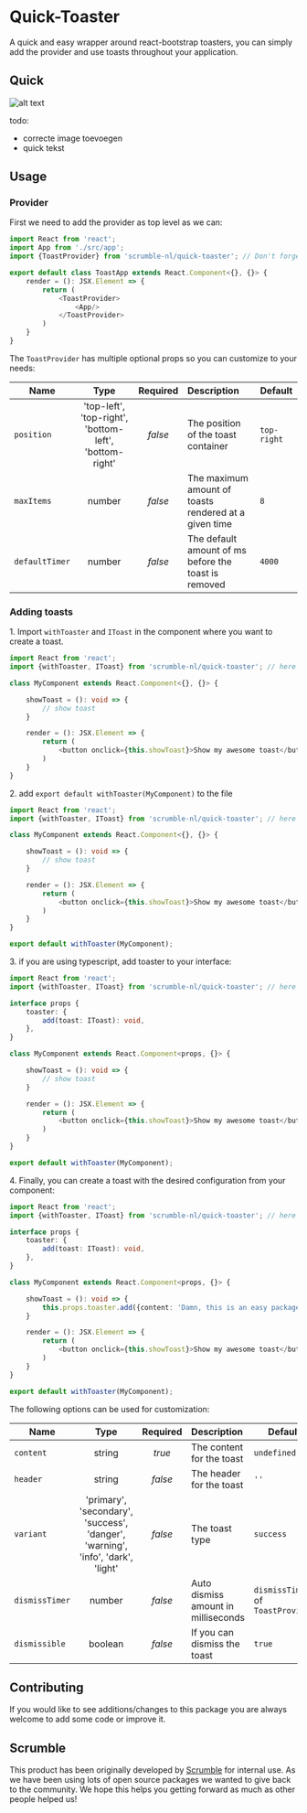 # Quick-Toaster
A quick and easy wrapper around react-bootstrap toasters, you can simply add the provider and use toasts throughout your application. 

## Quick
![alt text](https://scrumble.nl/wp-content/uploads/2020/03/quick-logo-zonder-alle-tekst.png "Quick image")

todo: 
- correcte image toevoegen
- quick tekst

## Usage
### Provider
First we need to add the provider as top level as we can:
```typescript
import React from 'react';
import App from './src/app';
import {ToastProvider} from 'scrumble-nl/quick-toaster'; // Don't forget to import this

export default class ToastApp extends React.Component<{}, {}> {
    render = (): JSX.Element => {
        return (
            <ToastProvider>
                <App/>
            </ToastProvider>
        )       
    }       
}
```
The `ToastProvider` has multiple optional props so you can customize to your needs:

| Name         | Type                                                                                   | Required | Description                         | Default|
|--------------|:----------------------------------------------------------------------------------------:|:----------:|:-------------------------------------|------|
| `position`      | 'top-left', 'top-right', 'bottom-left', 'bottom-right' | *false*     | The position of the toast container    | `top-right`
| `maxItems`       | number                                                                                 | *false*    | The maximum amount of toasts rendered at a given time | `8`
| `defaultTimer` | number | *false*    | The default amount of ms before the toast is removed  | `4000`

### Adding toasts

1\. Import `withToaster` and `IToast` in the component where you want to create a toast.
```typescript jsx
import React from 'react';
import {withToaster, IToast} from 'scrumble-nl/quick-toaster'; // here

class MyComponent extends React.Component<{}, {}> {

    showToast = (): void => {
        // show toast
    }

    render = (): JSX.Element => {
        return (
            <button onclick={this.showToast}>Show my awesome toast</button>            
        )
    }
}
```
2\. add `export default withToaster(MyComponent)` to the file
```typescript jsx
import React from 'react';
import {withToaster, IToast} from 'scrumble-nl/quick-toaster'; // here

class MyComponent extends React.Component<{}, {}> {

    showToast = (): void => {
        // show toast
    }

    render = (): JSX.Element => {
        return (
            <button onclick={this.showToast}>Show my awesome toast</button>            
        )
    }
}

export default withToaster(MyComponent);
```
3\. if you are using typescript, add toaster to your interface:
```typescript jsx
import React from 'react';
import {withToaster, IToast} from 'scrumble-nl/quick-toaster'; // here

interface props {
    toaster: {
        add(toast: IToast): void,
    },
}

class MyComponent extends React.Component<props, {}> {

    showToast = (): void => {
        // show toast
    }

    render = (): JSX.Element => {
        return (
            <button onclick={this.showToast}>Show my awesome toast</button>            
        )
    }
}

export default withToaster(MyComponent);
```

4\. Finally, you can create a toast with the desired configuration from your component:
```typescript jsx
import React from 'react';
import {withToaster, IToast} from 'scrumble-nl/quick-toaster'; // here

interface props {
    toaster: {
        add(toast: IToast): void,
    },
}

class MyComponent extends React.Component<props, {}> {

    showToast = (): void => {
        this.props.toaster.add({content: 'Damn, this is an easy package!'});
    }

    render = (): JSX.Element => {
        return (
            <button onclick={this.showToast}>Show my awesome toast</button>            
        )
    }
}

export default withToaster(MyComponent);
```

The following options can be used for customization:

| Name         | Type                                                                                   | Required | Description                         | Default |
|--------------|:----------------------------------------------------------------------------------------:|:----------:|:-------------------------------------| -------- |
| `content`      | string                                                                                 | *true*     | The content for the toast           | `undefined` |
| `header`       | string                                                                                 | *false*    | The header for the toast            | `''`
| `variant`      | 'primary', 'secondary', 'success', 'danger', 'warning', 'info', 'dark', 'light' | *false*    | The toast type                      | `success`
| `dismissTimer` | number                                                                                 | *false*    | Auto dismiss amount in milliseconds | `dismissTimer` of `ToastProvider`
| `dismissible`  | boolean                                                                                | *false*    | If you can dismiss the toast        | `true`

## Contributing
If you would like to see additions/changes to this package you are always welcome to add some code or improve it.

## Scrumble

This product has been originally developed by [Scrumble](https://www.scrumble.nl) for internal use. As we have been using lots of open source packages we wanted to give back to the community. We hope this helps you getting forward as much as other people helped us!

